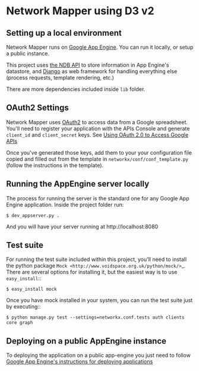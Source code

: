 # Network Mapper using D3 v2

## Setting up a local environment

Network Mapper runs on [Google App Engine](https://developers.google.com/appengine/downloads). You can run it locally, or setup a public instance.

This project uses [the NDB API](https://developers.google.com/appengine/docs/python/ndb/) to store information in App Engine's datastore, and [Django](https://www.djangoproject.com/) as web framework for handling everything else (process requests, template rendering, etc.)

There are more dependencies included inside `lib` folder.


## OAuth2 Settings

Network Mapper uses [OAuth2](http://en.wikipedia.org/wiki/OAuth#OAuth_2.0)
to access data from a Google spreadsheet. You'll need to register your application with the APIs Console and generate `client_id` and `client_secret` keys. See [Using OAuth 2.0 to Access Google APIs](https://developers.google.com/accounts/docs/OAuth2#basicsteps>)

Once you've generated those keys, add them to your your configuration file copied and filled out from the template in `networkx/conf/conf_template.py` (follow the instructions in the template).


## Running the AppEngine server locally

The process for running the server is the standard one for any Google App Engine application. Inside the project folder run:

    $ dev_appserver.py .

And you will have your server running at http://localhost:8080


## Test suite

For running the test suite included within this project, you'll need to install
the python package `Mock <http://www.voidspace.org.uk/python/mock/>`_. There
are several options for installing it, but the easiest way is to use
`easy_install`::

    $ easy_install mock

Once you have mock installed in your system, you can run the test suite just
by executing::

    $ python manage.py test --settings=networkx.conf.tests auth clients core graph


## Deploying on a public AppEngine instance

To deploying the application on a public app-engine you just need to follow [Google App Engine's instructions for deploying applications](https://developers.google.com/web-toolkit/doc/latest/tutorial/appengine)
